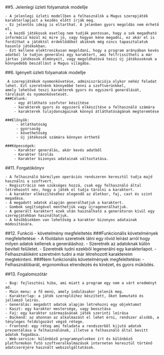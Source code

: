 ##5. Jelenlegi üzleti folyamatok modellje

	- A jelenlegi üzleti modellben a felhasználók a Magus szerepjáték karakterlapjait a kezdés előtt írják meg.
	- Ez jelentős ideig is eltarthat. A jelenben gyors megoldás nem érhető el.
	- A kezdő játékosok esetleg nem tudják pontosan, hogy a sok megadható információ közül mi mire jó, vagy hogyan kéne megadni, ez akár el is fordíthat a játéktól érdeklődőket akiknek még nincs tapasztalatuk hasonló játékokban. 
	- Ezt kellene elektronikusan megoldani, hogy a program arányában kevés adatból le tudjon generálni egy karaktert, ami felfrissítheti a már jártas játékosok élményeit, vagy megoldhatóvá teszi új játékosoknak a könnyedebb beszállást a Magus világába.

##6. Igényelt üzleti folyamatok modellje

	 A szerepjátékok nyomonkövetése, adminiszrációja olykor nehéz feladat lehet. Ezt szeretnénk könnyebbé tenni a szoftverünkkel,
	amely lehetővé teszi karakterek gyors és egyszerű generálását, tárolását és nyomonkövetését.
	###Célunk:
	    - egy átlátható szofvter készítése
	    - karakterek gyors és egyszerű elkészítése a felhasználó számára
	    - karakterek tulajdonságainak könnyű átláthatóságának megteremtése

	###Előnyök:
	     - átláthatóság
	     - gyorsaság
	     - követhetőség
	     - új játékosok számára könnyen érthető

	###Képességek:
	    - Karakter generálás, akár kevés adatből
	    - Karakter tárolás
	    - Karakter bizonyos adatainak változtatása.

##11. Forgatókönyv

	- A felhasználó bármilyen operációs rendszeren keresztül tudja majd használni a szoftvert.
	- Regisztráció nem szükséges hozzá, csak egy felhasználó által létrehozott név, hogy a játék el tudja tárolni a karaktert.
	- A karakter elkészítéséhez elegendő az életkor, faj, cast és szint megadása.
	- A megadott adatok alapján generálhatjuk a karaktert.
	- Gombok segítségével menthetjük vagy újragenerálhatjuk.
	- A generált karaktert ezek után használható a generátoron kívül egy szerepjátékban használhatjuk.
	- A későbbiekben van lehetőség a karakter bizonyos adatainak módosítására.

##12. Funkció - követelmény megfeleltetés
	###Funkcionális követelmények megfeleltetése:
		- A főoldalon szeretnék látni egy rövid leírást arról hogy milyen adatok kellenek a generáláshoz.
		- Szeretnék az adatoknak külön beviteli felületet.
		- Szeretnék tudni ezekből legenerálni egy karakterlapot.
		- Felhasználóként szeretném tudni a már létrehozott karaktereim megtekinteni.
	###Nem funkcionális követelmények megfeleltetése:
		- Felhasználóbarát, ergonomikus elrendezés és kinézet, és gyors müködés.

##13. Fogalomszótár

	- Bug: fejlesztési hiba, ami miatt a program egy nem a várt eredményt ad. 
	- Main menu: a fő menü, amely indulásakor jelenik meg.
	- Karakterlap: a játék szereplőihez készített, őket bemutató és jellemző leírás.
	- Generálás: megadott adatok alapján létrehozni egy objektumot
	- Kaszt: egy karakter mestersége, vagy beosztása
	- Faj: egy karakter származásának játék szerinti leírása
	- Backend: az ahonnan az alkalmazást el lehet érni, rendszer alsóbb, a tényleges feldolgozást végző rétege. 
	- Frontend: egy réteg ami feladata a rendszerbõl kijutó adatok prezentálása a felhasználónak, illetve a felhasználó által bevitt adatok fogadása.
	- Web-service: különbözõ programnyelveken írt és különböző platformokon futó szoftveralkalmazások interneten keresztül történő adatcseréjére használt webszolgáltatások.

